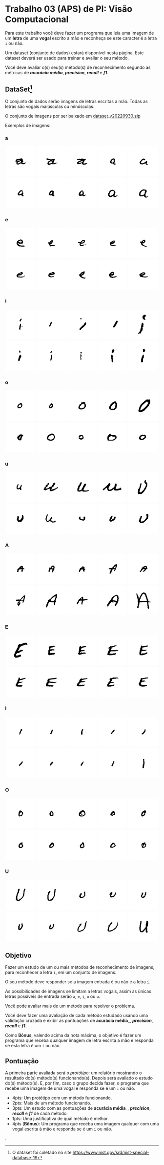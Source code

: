 # Trabalho 03 (APS) de PI: Visão Computacional

Para este trabalho você deve fazer um programa que leia uma imagem de um **letra** de uma **vogal** escrito a mão e reconheça se este caracter é a letra `i` ou não.

Um dataset (conjunto de dados) estará disponível nesta página. Este dataset deverá ser usado para treinar e avaliar o seu método.

Você deve avaliar o(s) seu(s) método(s) de reconhecimento segundo as métricas de _**acurácia média**_, _**precision**_, _**recall**_ e _**f1**_.


## DataSet[^s]

[^s]: O dataset foi coletado no site https://www.nist.gov/srd/nist-special-database-19 


O conjunto de dados serão imagens de letras escritas a mão. Todas as letras são vogais maiúsculas ou minúsculas.

O conjunto de imagens por ser baixado em [dataset_v20220930.zip](https://github.com/viniciusdenovaes/Unip222PI/blob/master/dataset/v20220930/dataset_v20220930.zip)

Exemplos de imagens:

<style type="text/css" rel="stylesheet">
.container {
  display: flex;
  flex-wrap: wrap;
}

.container .image {
  width: 20%;
}

.container img {
  width: calc(100% - (2px * 2));
  margin: 2px;
}
</style>

### a
<div class="container">
<div class="image"> <img src="../../dataset/v20220930/a_l/train_61/train_61_00000.png" /> </div>
<div class="image"> <img src="../../dataset/v20220930/a_l/train_61/train_61_00001.png" /> </div>
<div class="image"> <img src="../../dataset/v20220930/a_l/train_61/train_61_00002.png" /> </div>
<div class="image"> <img src="../../dataset/v20220930/a_l/train_61/train_61_00003.png" /> </div>
<div class="image"> <img src="../../dataset/v20220930/a_l/train_61/train_61_00004.png" /> </div>
<div class="image"> <img src="../../dataset/v20220930/a_l/train_61/train_61_00005.png" /> </div>
<div class="image"> <img src="../../dataset/v20220930/a_l/train_61/train_61_00006.png" /> </div>
<div class="image"> <img src="../../dataset/v20220930/a_l/train_61/train_61_00007.png" /> </div>
<div class="image"> <img src="../../dataset/v20220930/a_l/train_61/train_61_00008.png" /> </div>
<div class="image"> <img src="../../dataset/v20220930/a_l/train_61/train_61_00009.png" /> </div>
</div>


### e
<div class="container">
<div class="image"> <img src="../../dataset/v20220930/e_l/train_65/train_65_00000.png" /> </div>
<div class="image"> <img src="../../dataset/v20220930/e_l/train_65/train_65_00001.png" /> </div>
<div class="image"> <img src="../../dataset/v20220930/e_l/train_65/train_65_00002.png" /> </div>
<div class="image"> <img src="../../dataset/v20220930/e_l/train_65/train_65_00003.png" /> </div>
<div class="image"> <img src="../../dataset/v20220930/e_l/train_65/train_65_00004.png" /> </div>
<div class="image"> <img src="../../dataset/v20220930/e_l/train_65/train_65_00005.png" /> </div>
<div class="image"> <img src="../../dataset/v20220930/e_l/train_65/train_65_00006.png" /> </div>
<div class="image"> <img src="../../dataset/v20220930/e_l/train_65/train_65_00007.png" /> </div>
<div class="image"> <img src="../../dataset/v20220930/e_l/train_65/train_65_00008.png" /> </div>
<div class="image"> <img src="../../dataset/v20220930/e_l/train_65/train_65_00009.png" /> </div>
</div>


### i
<div class="container">
<div class="image"> <img src="../../dataset/v20220930/i_l/train_69/train_69_00000.png" /> </div>
<div class="image"> <img src="../../dataset/v20220930/i_l/train_69/train_69_00001.png" /> </div>
<div class="image"> <img src="../../dataset/v20220930/i_l/train_69/train_69_00002.png" /> </div>
<div class="image"> <img src="../../dataset/v20220930/i_l/train_69/train_69_00003.png" /> </div>
<div class="image"> <img src="../../dataset/v20220930/i_l/train_69/train_69_00004.png" /> </div>
<div class="image"> <img src="../../dataset/v20220930/i_l/train_69/train_69_00005.png" /> </div>
<div class="image"> <img src="../../dataset/v20220930/i_l/train_69/train_69_00006.png" /> </div>
<div class="image"> <img src="../../dataset/v20220930/i_l/train_69/train_69_00007.png" /> </div>
<div class="image"> <img src="../../dataset/v20220930/i_l/train_69/train_69_00008.png" /> </div>
<div class="image"> <img src="../../dataset/v20220930/i_l/train_69/train_69_00009.png" /> </div>
</div>


### o
<div class="container">
<div class="image"> <img src="../../dataset/v20220930/o_l/train_6f/train_6f_00000.png" /> </div>
<div class="image"> <img src="../../dataset/v20220930/o_l/train_6f/train_6f_00001.png" /> </div>
<div class="image"> <img src="../../dataset/v20220930/o_l/train_6f/train_6f_00002.png" /> </div>
<div class="image"> <img src="../../dataset/v20220930/o_l/train_6f/train_6f_00003.png" /> </div>
<div class="image"> <img src="../../dataset/v20220930/o_l/train_6f/train_6f_00004.png" /> </div>
<div class="image"> <img src="../../dataset/v20220930/o_l/train_6f/train_6f_00005.png" /> </div>
<div class="image"> <img src="../../dataset/v20220930/o_l/train_6f/train_6f_00006.png" /> </div>
<div class="image"> <img src="../../dataset/v20220930/o_l/train_6f/train_6f_00007.png" /> </div>
<div class="image"> <img src="../../dataset/v20220930/o_l/train_6f/train_6f_00008.png" /> </div>
<div class="image"> <img src="../../dataset/v20220930/o_l/train_6f/train_6f_00009.png" /> </div>
</div>


### u
<div class="container">
<div class="image"> <img src="../../dataset/v20220930/u_l/train_75/train_75_00000.png" /> </div>
<div class="image"> <img src="../../dataset/v20220930/u_l/train_75/train_75_00001.png" /> </div>
<div class="image"> <img src="../../dataset/v20220930/u_l/train_75/train_75_00002.png" /> </div>
<div class="image"> <img src="../../dataset/v20220930/u_l/train_75/train_75_00003.png" /> </div>
<div class="image"> <img src="../../dataset/v20220930/u_l/train_75/train_75_00004.png" /> </div>
<div class="image"> <img src="../../dataset/v20220930/u_l/train_75/train_75_00005.png" /> </div>
<div class="image"> <img src="../../dataset/v20220930/u_l/train_75/train_75_00006.png" /> </div>
<div class="image"> <img src="../../dataset/v20220930/u_l/train_75/train_75_00007.png" /> </div>
<div class="image"> <img src="../../dataset/v20220930/u_l/train_75/train_75_00008.png" /> </div>
<div class="image"> <img src="../../dataset/v20220930/u_l/train_75/train_75_00009.png" /> </div>
</div>


### A
<div class="container">
<div class="image"> <img src="../../dataset/v20220930/A_u/train_41/train_41_00000.png" /> </div>
<div class="image"> <img src="../../dataset/v20220930/A_u/train_41/train_41_00001.png" /> </div>
<div class="image"> <img src="../../dataset/v20220930/A_u/train_41/train_41_00002.png" /> </div>
<div class="image"> <img src="../../dataset/v20220930/A_u/train_41/train_41_00003.png" /> </div>
<div class="image"> <img src="../../dataset/v20220930/A_u/train_41/train_41_00004.png" /> </div>
<div class="image"> <img src="../../dataset/v20220930/A_u/train_41/train_41_00005.png" /> </div>
<div class="image"> <img src="../../dataset/v20220930/A_u/train_41/train_41_00006.png" /> </div>
<div class="image"> <img src="../../dataset/v20220930/A_u/train_41/train_41_00007.png" /> </div>
<div class="image"> <img src="../../dataset/v20220930/A_u/train_41/train_41_00008.png" /> </div>
<div class="image"> <img src="../../dataset/v20220930/A_u/train_41/train_41_00009.png" /> </div>
</div>


### E
<div class="container">
<div class="image"> <img src="../../dataset/v20220930/E_u/train_45/train_45_00000.png" /> </div>
<div class="image"> <img src="../../dataset/v20220930/E_u/train_45/train_45_00001.png" /> </div>
<div class="image"> <img src="../../dataset/v20220930/E_u/train_45/train_45_00002.png" /> </div>
<div class="image"> <img src="../../dataset/v20220930/E_u/train_45/train_45_00003.png" /> </div>
<div class="image"> <img src="../../dataset/v20220930/E_u/train_45/train_45_00004.png" /> </div>
<div class="image"> <img src="../../dataset/v20220930/E_u/train_45/train_45_00005.png" /> </div>
<div class="image"> <img src="../../dataset/v20220930/E_u/train_45/train_45_00006.png" /> </div>
<div class="image"> <img src="../../dataset/v20220930/E_u/train_45/train_45_00007.png" /> </div>
<div class="image"> <img src="../../dataset/v20220930/E_u/train_45/train_45_00008.png" /> </div>
<div class="image"> <img src="../../dataset/v20220930/E_u/train_45/train_45_00009.png" /> </div>
</div>


### I
<div class="container">
<div class="image"> <img src="../../dataset/v20220930/I_u/train_49/train_49_00000.png" /> </div>
<div class="image"> <img src="../../dataset/v20220930/I_u/train_49/train_49_00001.png" /> </div>
<div class="image"> <img src="../../dataset/v20220930/I_u/train_49/train_49_00002.png" /> </div>
<div class="image"> <img src="../../dataset/v20220930/I_u/train_49/train_49_00003.png" /> </div>
<div class="image"> <img src="../../dataset/v20220930/I_u/train_49/train_49_00004.png" /> </div>
<div class="image"> <img src="../../dataset/v20220930/I_u/train_49/train_49_00005.png" /> </div>
<div class="image"> <img src="../../dataset/v20220930/I_u/train_49/train_49_00006.png" /> </div>
<div class="image"> <img src="../../dataset/v20220930/I_u/train_49/train_49_00007.png" /> </div>
<div class="image"> <img src="../../dataset/v20220930/I_u/train_49/train_49_00008.png" /> </div>
<div class="image"> <img src="../../dataset/v20220930/I_u/train_49/train_49_00009.png" /> </div>
</div>


### O
<div class="container">
<div class="image"> <img src="../../dataset/v20220930/O_u/train_4f/train_4f_00000.png" /> </div>
<div class="image"> <img src="../../dataset/v20220930/O_u/train_4f/train_4f_00001.png" /> </div>
<div class="image"> <img src="../../dataset/v20220930/O_u/train_4f/train_4f_00002.png" /> </div>
<div class="image"> <img src="../../dataset/v20220930/O_u/train_4f/train_4f_00003.png" /> </div>
<div class="image"> <img src="../../dataset/v20220930/O_u/train_4f/train_4f_00004.png" /> </div>
<div class="image"> <img src="../../dataset/v20220930/O_u/train_4f/train_4f_00005.png" /> </div>
<div class="image"> <img src="../../dataset/v20220930/O_u/train_4f/train_4f_00006.png" /> </div>
<div class="image"> <img src="../../dataset/v20220930/O_u/train_4f/train_4f_00007.png" /> </div>
<div class="image"> <img src="../../dataset/v20220930/O_u/train_4f/train_4f_00008.png" /> </div>
<div class="image"> <img src="../../dataset/v20220930/O_u/train_4f/train_4f_00009.png" /> </div>
</div>


### U
<div class="container">
<div class="image"> <img src="../../dataset/v20220930/U_u/train_55/train_55_00000.png" /> </div>
<div class="image"> <img src="../../dataset/v20220930/U_u/train_55/train_55_00001.png" /> </div>
<div class="image"> <img src="../../dataset/v20220930/U_u/train_55/train_55_00002.png" /> </div>
<div class="image"> <img src="../../dataset/v20220930/U_u/train_55/train_55_00003.png" /> </div>
<div class="image"> <img src="../../dataset/v20220930/U_u/train_55/train_55_00004.png" /> </div>
<div class="image"> <img src="../../dataset/v20220930/U_u/train_55/train_55_00005.png" /> </div>
<div class="image"> <img src="../../dataset/v20220930/U_u/train_55/train_55_00006.png" /> </div>
<div class="image"> <img src="../../dataset/v20220930/U_u/train_55/train_55_00007.png" /> </div>
<div class="image"> <img src="../../dataset/v20220930/U_u/train_55/train_55_00008.png" /> </div>
<div class="image"> <img src="../../dataset/v20220930/U_u/train_55/train_55_00009.png" /> </div>
</div>


## Objetivo

Fazer um estudo de um ou mais métodos de reconhecimento de imagens, para reconhecer a letra `i`, em um conjunto de imagens.

O seu método deve responder se a imagem entrada é ou não é a letra `i`.

As possibilidades de imagens se limitam a letras vogais, assim as únicas letras possíveis de entrada serão `a`, `e`, `i`, `o` ou `u`.

Você pode avaliar mais de um método para resolver o problema.

Você deve fazer uma avaliação de cada método estudado usando uma validação cruzada e exibir as pontuações de **acurácia média**_, _**precision**_, _**recall**_ e _**f1**_.

Como **Bônus**, valendo acima da nota máxima, o objetivo é fazer um programa que receba qualquer imagem de letra escrita a mão e responda se esta letra é um `i` ou não.

## Pontuação

A primeira parte avaliada será o _protótipo_: um relatório mostrando o resultado do(s) método(s) funcionando(s). Depois será avaliado o estudo do(s) método(s). E, por fim, caso o grupo decida fazer, o programa que recebe uma imagem de uma vogal e responda se é um `i` ou não.

- 4pts: Um protótipo com um método funcionando.
- 2pts: Mais de um método funcionando.
- 3pts: Um estudo com as pontuações de **acurácia média**_, _**precision**_, _**recall**_ e _**f1**_ de cada método.
- 1pts: Uma justificativa de qual método é melhor.
- 4pts (**Bônus**): Um programa que receba uma imagem qualquer com uma vogal escrita à mão e responda se é um `i` ou não.










.
